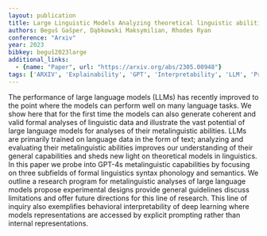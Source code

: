 ```yaml
---
layout: publication
title: Large Linguistic Models Analyzing theoretical linguistic abilities of LLMs
authors: Beguš Gašper, Dąbkowski Maksymilian, Rhodes Ryan
conference: "Arxiv"
year: 2023
bibkey: beguš2023large
additional_links:
  - {name: "Paper", url: "https://arxiv.org/abs/2305.00948"}
tags: ['ARXIV', 'Explainability', 'GPT', 'Interpretability', 'LLM', 'Prompt']
---
```

The performance of large language models (LLMs) has recently improved to the point where the models can perform well on many language tasks. We show here that for the first time the models can also generate coherent and valid formal analyses of linguistic data and illustrate the vast potential of large language models for analyses of their metalinguistic abilities. LLMs are primarily trained on language data in the form of text; analyzing and evaluating their metalinguistic abilities improves our understanding of their general capabilities and sheds new light on theoretical models in linguistics. In this paper we probe into GPT-4s metalinguistic capabilities by focusing on three subfields of formal linguistics syntax phonology and semantics. We outline a research program for metalinguistic analyses of large language models propose experimental designs provide general guidelines discuss limitations and offer future directions for this line of research. This line of inquiry also exemplifies behavioral interpretability of deep learning where models representations are accessed by explicit prompting rather than internal representations.
